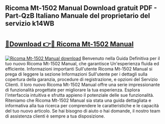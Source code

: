 ## Ricoma Mt-1502 Manual Download gratuit PDF - Part-QzB Italiano Manuale del proprietario del servizio k14WB

# <h2><a href="http://dfel32.blite.top/?on=Ricoma+Mt-1502+Manual">🔗Download 👉🔴 Ricoma Mt-1502 Manual</a></h2>

[![Ricoma Mt-1502 Manual download](https://i.imgur.com/lujVjoI.png)](http://dfel32.blite.top/?on=Ricoma+Mt-1502+Manual)
Benvenuto nella Guida Definitiva per il tuo nuovo Ricoma Mt-1502 Manual, che garantisce Un'esperienza fluida ed efficiente. Informazioni importanti Sull'utente Ricoma Mt-1502 Manual si prega di leggere la sezione Informazioni Sull'utente per i dettagli sulla copertura della garanzia, procedure di registrazione, e opzioni del Servizio Clienti. Il loro nuovo Ricoma Mt-1502 Manual offre una serie impressionante di funzionalità progettate per migliorare la tua esperienza. Esplora l'interfaccia intuitiva e sfrutta appieno il potenziale delle sue funzionalità. Riteniamo che Ricoma Mt-1502 Manual sia stata una guida dettagliata e informativa alla tua ricerca per comprendere le caratteristiche e le capacità del tuo nuovo articolo. Se hai bisogno di aiuto o hai domande, il nostro team di assistenza clienti è sempre a tua disposizione.
